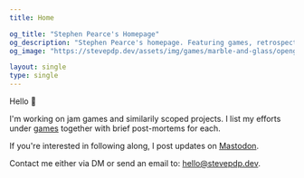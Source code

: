 ```yaml
---
title: Home

og_title: "Stephen Pearce's Homepage"
og_description: "Stephen Pearce's homepage. Featuring games, retrospectives and a blog."
og_image: "https://stevepdp.dev/assets/img/games/marble-and-glass/opengraph.png"

layout: single
type: single
---
```


Hello 👋

I'm working on jam games and similarily scoped projects. I list my efforts under <a href="/games.html" title="Click for a list of my games">games</a> together with brief post-mortems for each.

If you&apos;re interested in following along, I post updates on <a href="https://mstdn.social/@stevepdp" rel="me noopener noreferrer" target="_blank">Mastodon</a>.

Contact me either via DM or send an email to: <a href="mailto:hello@stevepdp.dev">hello@stevepdp.dev</a>.
